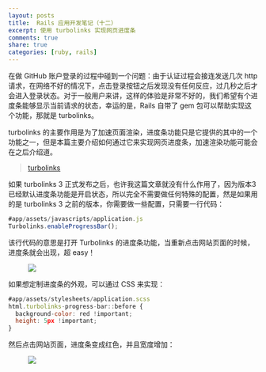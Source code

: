 ```yaml
---
layout: posts
title:  Rails 应用开发笔记（十二）
excerpt: 使用 turbolinks 实现网页进度条
comments: true
share: true
categories: [ruby, rails]
---
```


在做 GitHub 账户登录的过程中碰到一个问题：由于认证过程会接连发送几次 http 请求，在网络不好的情况下，点击登录按钮之后发现没有任何反应，过几秒之后才会进入登录状态。对于一般用户来讲，这样的体验是非常不好的，我们希望有个进度条能够显示当前请求的状态，幸运的是，Rails 自带了 gem 包可以帮助实现这个功能，那就是 turbolinks。

turbolinks 的主要作用是为了加速页面渲染，进度条功能只是它提供的其中的一个功能之一，但是本篇主要介绍如何通过它来实现网页进度条，加速渲染功能可能会在之后介绍道。

> [turbolinks](https://github.com/rails/turbolinks)

如果 turbolinks 3 正式发布之后，也许我这篇文章就没有什么作用了，因为版本3已经默认进度条功能是开启状态，所以完全不需要做任何特殊的配置，然是如果用的是 turbolinks 3 之前的版本，你需要做一些配置，只需要一行代码：

```js
#app/assets/javascripts/application.js
Turbolinks.enableProgressBar();
```

该行代码的意思是打开 Turbolinks 的进度条功能，当重新点击网站页面的时候，进度条就会出现，超 easy！

<figure>
    <img src="http://zippy.gfycat.com/IncomparableDeadlyArctichare.gif">
</figure>

如果想定制进度条的外观，可以通过 CSS 来实现：

```js
#app/assets/stylesheets/application.scss
html.turbolinks-progress-bar::before {
  background-color: red !important;
  height: 5px !important;
}
```

然后点击网站页面，进度条变成红色，并且宽度增加：

<figure>
    <img src="http://zippy.gfycat.com/AdeptGranularArmyant.gif">
</figure>